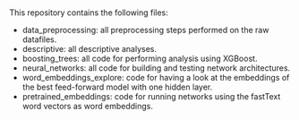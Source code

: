 #

This repository contains the following files:

- data_preprocessing: all preprocessing steps performed on the raw datafiles.
- descriptive: all descriptive analyses.
- boosting_trees: all code for performing analysis using XGBoost. 
- neural_networks: all code for building and testing network architectures.
- word_embeddings_explore: code for having a look at the embeddings of the best feed-forward model with one hidden layer.
- pretrained_embeddings: code for running networks using the fastText word vectors as word embeddings.


